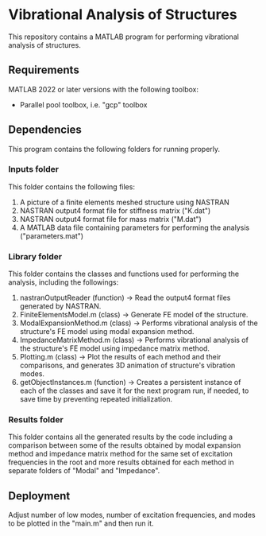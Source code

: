 # Vibrational Analysis of Structures

This repository contains a MATLAB program for performing vibrational analysis of structures.

## Requirements

MATLAB 2022 or later versions with the following toolbox:

* Parallel pool toolbox, i.e. "gcp" toolbox

## Dependencies

This program contains the following folders for running properly.

### Inputs folder

This folder contains the following files:

1) A picture of a finite elements meshed structure using NASTRAN
2) NASTRAN output4 format file for stiffness matrix ("K.dat")
3) NASTRAN output4 format file for mass matrix ("M.dat")
4) A MATLAB data file containing parameters for performing the analysis ("parameters.mat")

### Library folder

This folder contains the classes and functions used for performing the analysis, including the followings:

1) nastranOutputReader (function) -> Read the output4 format files generated by NASTRAN.
2) FiniteElementsModel.m (class) -> Generate FE model of the structure.
3) ModalExpansionMethod.m (class) -> Performs vibrational analysis of the structure's FE model using modal expansion method.
4) ImpedanceMatrixMethod.m (class) -> Performs vibrational analysis of the structure's FE model using impedance matrix method.
5) Plotting.m (class) -> Plot the results of each method and their comparisons, and generates 3D animation of structure's vibration modes.
6) getObjectInstances.m (function) -> Creates a persistent instance of each of the classes and save it for the next program run, if needed, to save time by preventing repeated initialization.

### Results folder

This folder contains all the generated results by the code including a comparison between some of the results obtained by modal expansion method and impedance matrix method for the same set of excitation frequencies in the root and more results obtained for each method in separate folders of "Modal" and "Impedance".

## Deployment

Adjust number of low modes, number of excitation frequencies, and modes to be plotted in the "main.m" and then run it.

